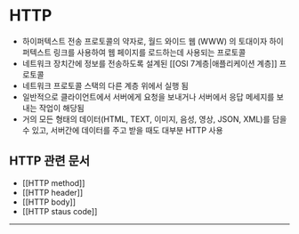 # HTTP

- 하이퍼텍스트 전송 프로토콜의 약자로, 월드 와이드 웹 (WWW) 의 토대이자 하이퍼텍스트 링크를 사용하여 웹 페이지를 로드하는데 사용되는 프로토콜
- 네트워크 장치간에 정보를 전송하도록 설계된 [[OSI 7계층|애플리케이션 계층]] 프로토콜
- 네트워크 프로토콜 스택의 다른 계층 위에서 실행 됨
- 일반적으로 클라이언트에서 서버에게 요청을 보내거나 서버에서 응답 메세지를 보내는 작업이 해당됨
- 거의 모든 형태의 데이터(HTML, TEXT, 이미지, 음성, 영상, JSON, XML)를 담을 수 있고, 서버간에 데이터를 주고 받을 때도 대부분 HTTP 사용


## HTTP 관련 문서
- [[HTTP method]]
- [[HTTP header]]
- [[HTTP body]]
- [[HTTP staus code]]






---
